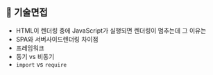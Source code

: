 ## 🦾 기술면접
- HTML이 렌더링 중에 JavaScript가 실행되면 렌더링이 멈추는데 그 이유는
- SPA와 서버사이드렌더링 차이점
- 프레임워크
- 동기 vs 비동기
- `import` vs `require`
